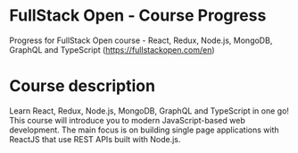 # FullStack Open - Course Progress
Progress for FullStack Open course - React, Redux, Node.js, MongoDB, GraphQL and TypeScript (https://fullstackopen.com/en)

# Course description
Learn React, Redux, Node.js, MongoDB, GraphQL and TypeScript in one go! This course will introduce you to modern JavaScript-based web development. The main focus is on building single page applications with ReactJS that use REST APIs built with Node.js.
